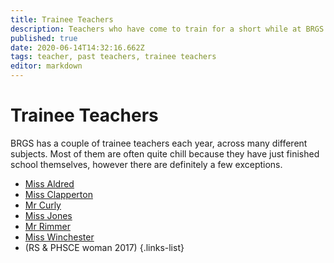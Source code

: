 ```yaml
---
title: Trainee Teachers
description: Teachers who have come to train for a short while at BRGS
published: true
date: 2020-06-14T14:32:16.662Z
tags: teacher, past teachers, trainee teachers
editor: markdown
---
```


# Trainee Teachers
BRGS has a couple of trainee teachers each year, across many different subjects. Most of them are often quite chill because they have just finished school themselves, however there are definitely a few exceptions.

- [Miss Aldred](/teachers/past-teachers/miss-aldred)
- [Miss Clapperton](/teachers/trainee-teachers/miss-clapperton)
- [Mr Curly](/teachers/trainee-teachers/mr-curly)
- [Miss Jones](/teachers/trainee-teachers/miss-jones)
- [Mr Rimmer](/teachers/trainee-teachers/mr-rimmer)
- [Miss Winchester](/teachers/past-teachers/miss-winchester)
- (RS & PHSCE woman 2017)
{.links-list}